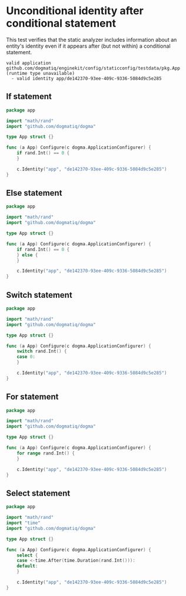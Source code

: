 # Unconditional identity after conditional statement

This test verifies that the static analyzer includes information about an
entity's identity even if it appears after (but not within) a conditional
statement.

```au:output
valid application github.com/dogmatiq/enginekit/config/staticconfig/testdata/pkg.App (runtime type unavailable)
  - valid identity app/de142370-93ee-409c-9336-5084d9c5e285
```

## If statement

```go au:input
package app

import "math/rand"
import "github.com/dogmatiq/dogma"

type App struct {}

func (a App) Configure(c dogma.ApplicationConfigurer) {
	if rand.Int() == 0 {
	}

	c.Identity("app", "de142370-93ee-409c-9336-5084d9c5e285")
}
```

## Else statement

```go au:input
package app

import "math/rand"
import "github.com/dogmatiq/dogma"

type App struct {}

func (a App) Configure(c dogma.ApplicationConfigurer) {
	if rand.Int() == 0 {
	} else {
	}

	c.Identity("app", "de142370-93ee-409c-9336-5084d9c5e285")
}
```

## Switch statement

```go au:input
package app

import "math/rand"
import "github.com/dogmatiq/dogma"

type App struct {}

func (a App) Configure(c dogma.ApplicationConfigurer) {
	switch rand.Int() {
	case 0:
	}

	c.Identity("app", "de142370-93ee-409c-9336-5084d9c5e285")
}
```

## For statement

```go au:input
package app

import "math/rand"
import "github.com/dogmatiq/dogma"

type App struct {}

func (a App) Configure(c dogma.ApplicationConfigurer) {
	for range rand.Int() {
	}

	c.Identity("app", "de142370-93ee-409c-9336-5084d9c5e285")
}
```

## Select statement

```go au:input
package app

import "math/rand"
import "time"
import "github.com/dogmatiq/dogma"

type App struct {}

func (a App) Configure(c dogma.ApplicationConfigurer) {
	select {
	case <-time.After(time.Duration(rand.Int())):
	default:
	}

	c.Identity("app", "de142370-93ee-409c-9336-5084d9c5e285")
}
```
